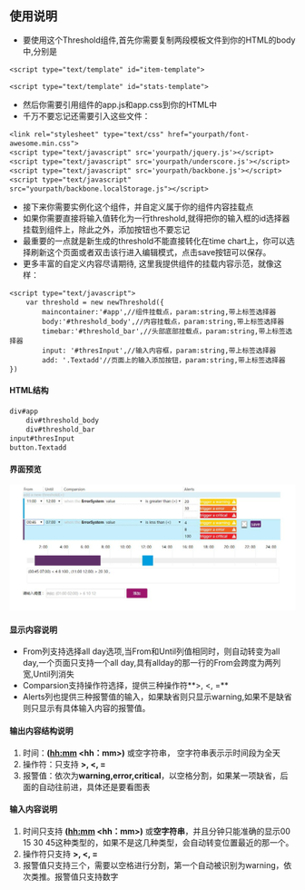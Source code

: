 ## 使用说明
- 要使用这个Threshold组件,首先你需要复制两段模板文件到你的HTML的body中,分别是
```
<script type="text/template" id="item-template">
```
```
<script type="text/template" id="stats-template">
```
- 然后你需要引用组件的app.js和app.css到你的HTML中
- 千万不要忘记还需要引入这些文件：

```
<link rel="stylesheet" type="text/css" href="yourpath/font-awesome.min.css">
<script type="text/javascript" src='yourpath/jquery.js'></script>
<script type="text/javascript" src='yourpath/underscore.js'></script>
<script type="text/javascript" src='yourpath/backbone.js'></script>
<script type="text/javascript" src="yourpath/backbone.localStorage.js"></script>
```

- 接下来你需要实例化这个组件，并自定义属于你的组件内容挂载点
- 如果你需要直接将输入值转化为一行threshold,就得把你的输入框的id选择器挂载到组件上，除此之外，添加按钮也不要忘记
- 最重要的一点就是新生成的threshold不能直接转化在time chart上，你可以选择刷新这个页面或者双击该行进入编辑模式，点击save按钮可以保存。
- 更多丰富的自定义内容尽请期待,
这里我提供组件的挂载内容示范，就像这样：

```
<script type="text/javascript">
	var threshold = new newThreshold({
		maincontainer:'#app',//组件挂载点，param:string,带上标签选择器
		body:'#threshold_body',//内容挂载点，param:string,带上标签选择器
		timebar:'#threshold_bar',//头部底部挂载点，param:string,带上标签选择器
		input: '#thresInput',//输入内容框，param:string,带上标签选择器
		add: '.Textadd'//页面上的输入添加按钮，param:string,带上标签选择器
})
```
#### HTML结构
	div#app
		div#threshold_body
		div#threshold_bar
	input#thresInput
	button.Textadd

#### 界面预览
![image](https://github.com/Mrjeff578575/markdownphoto/blob/master/Threshold.jpg)
	
#### 显示内容说明
- From列支持选择all day选项,当From和Until列值相同时，则自动转变为all day,一个页面只支持一个all day,具有allday的那一行的From会跨度为两列宽,Until列消失
- Comparsion支持操作符选择，提供三种操作符**>, <, =**
- Alerts列也提供三种报警值的输入，如果缺省则只显示warning,如果不是缺省则只显示有具体输入内容的报警值。

#### 输出内容结构说明
1. 时间：**(<hh:mm> <hh：mm>)** 或空字符串， 空字符串表⽰示时间段为全天
2. 操作符：只支持 **>, <, =**
3. 报警值：依次为**warning,error,critical**，以空格分割，如果某一项缺省，后面的自动往前进，具体还是要看图表

#### 输入内容说明
1. 时间只支持 **(<hh:mm> <hh：mm>)** 或**空字符串**，并且分钟只能准确的显示00 15 30 45这种类型的，如果不是这几种类型，会自动转变位置最近的那一个。
2. 操作符只支持 **>, <, =**
3. 报警值只支持三个，需要以空格进行分割，第一个自动被识别为warning，依次类推。报警值只支持数字